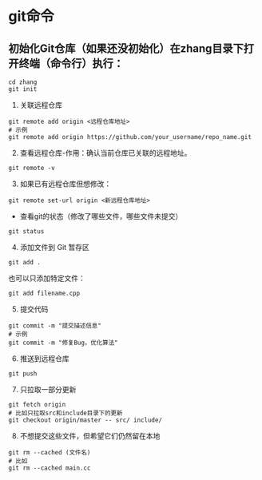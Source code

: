 # git命令

## 初始化Git仓库（如果还没初始化）在zhang目录下打开终端（命令行）执行： 
```
cd zhang
git init
```

1. 关联远程仓库
```
git remote add origin <远程仓库地址>
# 示例
git remote add origin https://github.com/your_username/repo_name.git
```
2. 查看远程仓库-作用：确认当前仓库已关联的远程地址。
```
git remote -v
```
3. 如果已有远程仓库但想修改：
```
git remote set-url origin <新远程仓库地址>
```
- 查看git的状态（修改了哪些文件，哪些文件未提交）
```
git status
```
4. 添加文件到 Git 暂存区
```
git add .
```
也可以只添加特定文件：
```
git add filename.cpp
```
5. 提交代码
```
git commit -m "提交描述信息"
# 示例
git commit -m "修复Bug，优化算法"
```
6. 推送到远程仓库
```
git push
```

7. 只拉取一部分更新
```
git fetch origin
# 比如只拉取src和include目录下的更新
git checkout origin/master -- src/ include/
```
8. 不想提交这些文件，但希望它们仍然留在本地
```
git rm --cached (文件名)
# 比如
git rm --cached main.cc
```
